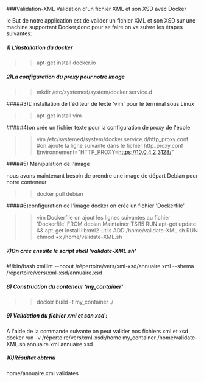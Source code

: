 ###Validation-XML
Validation d'un fichier XML et son XSD avec Docker

le But de notre application est de valider un fichier XML et son XSD sur une machine 
supportant Docker,donc pour se faire on va suivre les étapes suivantes:
##### 1) L'installation du docker
>>apt-get install docker.io

##### 2)La configuration du proxy pour notre image
>>mkdir /etc/systemed/system/docker.service.d

#####3)L'installation de l'éditeur de texte 'vim' pour le terminal sous Linux
>>apt-get install vim

#####4)on crée un fichier texte pour la configuration de proxy de l'école
>>vim /etc/systemed/system/docker.service.d/http_proxy.conf
#on ajoute la ligne suivante dans le fichier http_proxy.conf
Environnement="HTTP_PROXY=https://10.0.4.2:3128/"

#####5) Manipulation de l'image

nous avons maintenant besoin de prendre une image de départ Debian pour notre conteneur 

>>docker pull debian

#####6)configuration de l'image docker
on crée un fichier 'Dockerfile'
>>vim Dockerfile
on ajout les lignes suivantes au fichier 'Dockerfile'
FROM debian
Maintainer TSI15
RUN apt-get update && apt-get install libxml2-utils
ADD /home/validate-XML.sh
RUN chmod +x /home/validate-XML.sh

##### 7)On crée ensuite le script shell 'validate-XML.sh'
 #!/bin/bash
xmllint --noout /répertoire/vers/xml-xsd/annuaire.xml --shema /répertoire/vers/xml-xsd/annuaire.xsd

##### 8) Construction du conteneur 'my_container'
>>docker build -t my_container ./

##### 9) Validation du fichier xml et son xsd :
A l'aide de la commande suivante on peut valider nos fichiers xml et xsd 
docker run -v /répertoire/vers/xml-xsd:/home my_container /home/validate-XML.sh annuaire.xml annuaire.xsd

##### 10)Résultat obtenu

home/annuaire.xml validates

